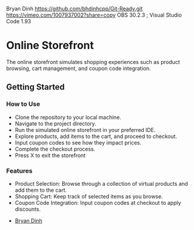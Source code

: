 
Bryan Dinh
https://github.com/bhdinhcpp/Git-Ready.git
https://vimeo.com/1007937002?share=copy
OBS 30.2.3 ; Visual Studio Code 1.93

# Online Storefront

The online storefront simulates shopping experiences such as product browsing, cart management, and coupon code integration.

## Getting Started

### How to Use

* Clone the repository to your local machine.
* Navigate to the project directory.
* Run the simulated online storefront in your preferred IDE.
* Explore products, add items to the cart, and proceed to checkout.
* Input coupon codes to see how they impact prices.
* Complete the checkout process.
* Press X to exit the storefront

### Features
* Product Selection: Browse through a collection of virtual products and add them to the cart.
* Shopping Cart: Keep track of selected items as you browse.
* Coupon Code Integration: Input coupon codes at checkout to apply discounts.

- [Bryan Dinh](https://github.com/bhdinhcpp)
